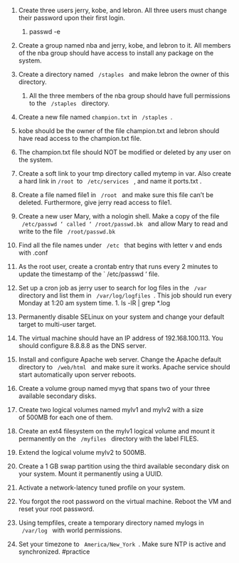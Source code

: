 1.  Create three users jerry, kobe, and lebron. All three users must change their password upon their first login.
	1. passwd -e
  
2.  Create a group named nba and jerry, kobe, and lebron to it. All members of the nba group should have access to install any package on the system.
 
3.  Create a directory named ` /staples ` and make lebron the owner of this directory.
	1. All the three members of the nba group should have full permissions to the ` /staples ` directory.
  
4.  Create a new file named `champion.txt` in ` /staples `.
  
5.  kobe should be the owner of the file champion.txt and lebron should have read access to the champion.txt file.
  
6.  The champion.txt file should NOT be modified or deleted by any user on the system.
  
7.  Create a soft link to your tmp directory called mytemp in var. Also create a hard link in `/root `to ` /etc/services `  , and name it ports.txt .
  
8.  Create a file named file1 in ` /root ` and make sure this file can’t be deleted. Furthermore, give jerry read access to file1.
 
9.  Create a new user Mary, with a nologin shell. Make a copy of the file ` /etc/passwd ‘ called ‘ /root/passwd.bk ` and allow Mary to read and write to the file ` /root/passwd.bk `
 
10.  Find all the file names under ` /etc ` that begins with letter v and ends with .conf
 
11.  As the root user, create a crontab entry that runs every 2 minutes to update the timestamp of the ` /etc/passwd ‘ file.
 
12.  Set up a cron job as jerry user to search for log files in the ` /var ` directory and list them in ` /var/log/logfiles `. This job should run every Monday at 1:20 am system time.
	1. ls -lR | grep \*.log
 
13.  Permanently disable SELinux on your system and change your default target to multi-user target.
  
14.  The virtual machine should have an IP address of 192.168.100.113. You should configure 8.8.8.8 as the DNS server.
  
15.  Install and configure Apache web server. Change the Apache default directory to ` /web/html ` and make sure it works. Apache service should start automatically upon server reboots.
 
16.  Create a volume group named myvg that spans two of your three available secondary disks.
  
17.  Create two logical volumes named mylv1 and mylv2 with a size of 500MB for each one of them.
 
18.  Create an ext4 filesystem on the mylv1 logical volume and mount it permanently on the ` /myfiles ` directory with the label FILES.
  
19.  Extend the logical volume mylv2 to 500MB.
 
20.  Create a 1 GB swap partition using the third available secondary disk on your system. Mount it permanently using a UUID.
 
21.  Activate a network-latency tuned profile on your system.
 
22.  You forgot the root password on the virtual machine. Reboot the VM and reset your root password.
23. Using tempfiles, create a temporary directory named mylogs in ` /var/log ` with world permissions.
24. Set your timezone to ` America/New_York `. Make sure NTP is active and synchronized.
#practice 